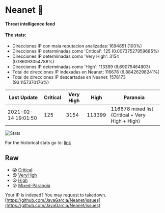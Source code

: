 # Neanet :hocho:
#### Threat intelligence feed
#### The stats:

- Direcciones IP con mala reputacion analizadas: 1694851 (100%)
- Direcciones IP determinadas como 'Critical':  125 (0.00737527959685%)
- Direcciones IP determinadas como 'Very High':  3154 (0.186093054788%)
- Direcciones IP determinadas como 'High':  113399 (6.69079464803)
- Total de direcciones IP indexadas en Neanet:  116678 (6.88426298241%)
- Total de direcciones IP descartadas en Neanet:  1578173 (93.1157370176%)

| Last Update | Critical | Very High | High | Paranoia |
| --- | --- | --- | --- | --- |
| 2021-02-14 19:01:50 | 125 | 3154 | 113399 | 116678 mixed list (Critical + Very High + High)|

![Stats](https://docs.google.com/spreadsheets/d/e/2PACX-1vSnaNMIXVabIpDJjufMlzH7poXnshF3mgd8Is1g9ytUEzVsP5my4Trn8f-xkoLLQ38xpL3HtmUexLo6/pubchart?oid=501124687&format=image)

For the historical stats go to: [link](/stats.csv)
## Raw
- :scream: [Critical](https://raw.githubusercontent.com/JavaGarcia/Neanet/master/blacklists/neanet_critical.txt)
- :fearful: [VeryHigh](https://raw.githubusercontent.com/JavaGarcia/Neanet/master/blacklists/neanet_veryHigh.txtt)
- :frowning: [High](https://raw.githubusercontent.com/JavaGarcia/Neanet/master/blacklists/neanet_high.txt)
- :dizzy_face: [Mixed-Paranoia](https://raw.githubusercontent.com/JavaGarcia/Neanet/master/blacklists/neanet_all.txt)


Your IP is indexed? You may request to takedown. [https://github.com/JavaGarcia/Neanet/issues](https://github.com/JavaGarcia/Neanet/issues)






































































































































































































































































































































































































































































































































































































































































































































































































































































































































































































































































































































































































































































































































































































































































































































































































































































































































































































































































































































































































































































































































































































































































































































































































































































































































































































































































































































































































































































































































































































































































































































































































































































































































































































































































































































































































































































































































































































































































































































































































































































































































































































































































































































































